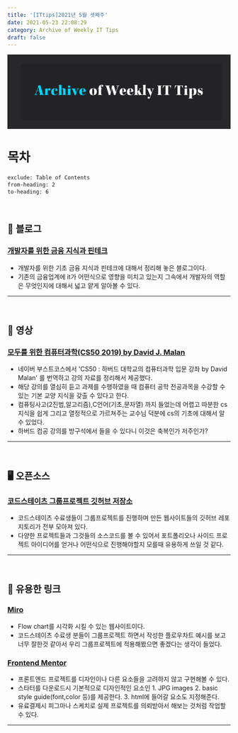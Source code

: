 ```yaml
---
title: '[ITtips]2021년 5월 셋째주'
date: 2021-05-23 22:08:29
category: Archive of Weekly IT Tips
draft: false
---
```


![](./images/it_archive.png)

# 목차

```toc
exclude: Table of Contents
from-heading: 2
to-heading: 6
```

<br/>

## 📙 블로그

### [개발자를 위한 금융 지식과 핀테크](https://wonit.tistory.com/318?category=813540)

- 개발자를 위한 기초 금융 지식과 핀테크에 대해서 정리해 놓은 블로그이다.
- 기존의 금융업계에 it가 어떤식으로 영향을 미치고 있는지 그속에서 개발자의 역할은 무엇인지에 대해서 넓고 얕게 알아볼 수 있다.

---

<br/>

## 🎥 영상

### [모두를 위한 컴퓨터과학(CS50 2019) by David J. Malan](https://www.boostcourse.org/cs112/joinLectures/41307)

- 네이버 부스트코스에서 'CS50 : 하버드 대학교의 컴퓨터과학 입문 강좌 by David Malan' 를 번역하고 강의 자료를 정리해서 제공했다.
- 해당 강의를 열심히 듣고 과제를 수행하였을 때 컴퓨터 공학 전공과목을 수강할 수 있는 기본 교양 지식을 갖출 수 있다고 한다.
- 컴퓨팅사고(2진법,알고리즘),C언어(기초,문자열) 까지 들었는데 어렵고 따분한 cs지식을 쉽게 그리고 열정적으로 가르쳐주는 교수님 덕분에 cs의 기초에 대해서 알 수 있었다.
- 하버드 컴공 강의를 방구석에서 들을 수 있다니 이것은 축복인가 저주인가?

---

<br/>

## 🖥 오픈소스

### [코드스테이츠 그룹프로젝트 깃허브 저장소](https://github.com/codestates)

- 코드스테이츠 수료생들이 그룹프로젝트를 진행하며 만든 웹사이트들의 깃허브 레포지토리가 전부 모아져 있다.
- 다양한 프로젝트들과 그것들의 소스코드를 볼 수 있어서 포트폴리오나 사이드 프로젝트 아이디어를 얻거나 어떤식으로 진행해야할지 모를때 유용하게 쓰일 것 같다.

---

<br/>

## 🔗 유용한 링크

### [Miro](https://miro.com/)

- Flow chart를 시각화 시킬 수 있는 웹사이트이다.
- 코드스테이츠 수료생 분들이 그룹프로젝트 하면서 작성한 플로우차트 예시를 보고 너무 잘한것 같아서 우리 그룹프로젝트에 적용해봤으면 좋겠다는 생각이 들었다.
  <br/>

### [Frontend Mentor](https://www.frontendmentor.io/challenges)

- 프론트엔드 프로젝트를 디자인이나 다른 요소들을 고려하지 않고 구현해볼 수 있다.
- 스타터를 다운로드시 기본적으로 디자인적인 요소인 1. JPG images 2. basic style guide(font,color 등)를 제공한다. 3. html에 들어갈 요소도 지정해준다.
- 유료결제시 피그마나 스케치로 실제 프로젝트를 의뢰받아서 해보는 것처럼 작업할 수 있다.

---

<br/>
